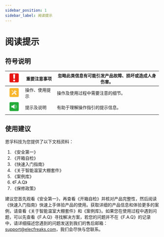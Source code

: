 ```yaml
---
sidebar_position: 1
sidebar_label: 阅读提示
---
```


# 阅读提示

## 符号说明

| ![img](./images/microbit-greenhouse-reading-tips-01.png) | 重要注意事项   | 忽略此类信息有可能引发产品故障、损坏或造成人身伤害。 |
| -------------------------------------------------------- | -------------- | ---------------------------------------------------- |
| ![img](./images/microbit-greenhouse-reading-tips-02.png) | 操作、使用提示 | 操作及使用过程中需要注意的细节。                     |
| ![img](./images/microbit-greenhouse-reading-tips-03.png) | 提示及说明     | 有助于理解操作指引的提示信息。                       |

## 使用建议

恩孚科技为您提供了以下文档资料：

1. 《安全第一》
2. 《开箱自检》
3. 《快速入门指南》
4. 《关于智能温室大棚套件》
5. 《案例库》
6. 《F.A.Q》
7. 《保修政策》

建议您首先观看《安全第一》，再查看《开箱自检》并核对产品完整性，然后阅读《快速入门指南》快速上手体验产品的使用。获取详细的产品信息和体验更多的案例，请查看《关于智能温室大棚套件》和《案例库》。如果您在使用过程中遇到问题，可以先查看《F.A.Q》寻找解决方案，若您的问题并不在《F.A.Q》的记录中，请详细描述您遇到的问题发送到我们的售后邮箱：support@elecfreaks.com，我们会尽快与您联系。

